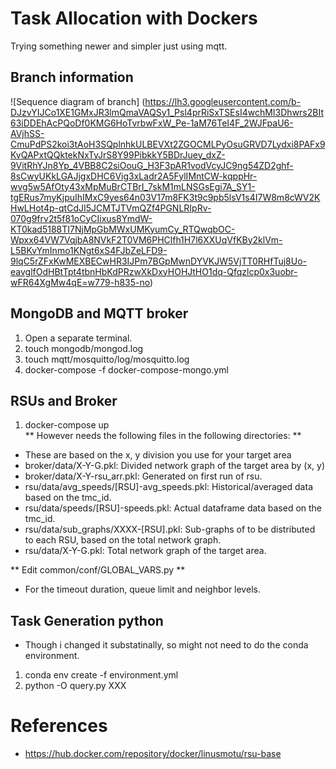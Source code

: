 # Task Allocation with Dockers
Trying something newer and simpler just using mqtt.  

## Branch information  
![Sequence diagram of branch]
(https://lh3.googleusercontent.com/b-DJzvYIJCo1XE1GMxJR3lmQmaVAQSy1_Psl4prRiSxTSEsI4wchMI3Dhwrs2BIt63iDDEhAcPQoDf0KMG6HoTvrbwFxW_Pe-1aM76TeI4F_2WJFpaU6-AVjhSS-CmuPdPS2koi3tAoH3SQplnhkULBEVXt2ZGOCMLPyOsuGRVD7Lydxi8PAFx9KvQAPxtQQktekNxTyJrS8Y99PibkkY5BDrJuey_dxZ-9VitRhYJn8Yp_4VBB8C2siOouG_H3F3pAR1vodVcyJC9ng54ZD2ghf-8sCwyUKkLGAJjgxDHC6Vig3xLadr2A5FylIMntCW-kqppHr-wvg5w5AfOty43xMpMuBrCTBrI_7skM1mLNSGsEgi7A_SY1-tgERus7myKjpuIhIMxC9yes64n03V17m8FK3t9c9pb5lsV1s4I7W8m8cWV2KHwLHot4p-qtCdJI5JCMTJTVmQZf4PGNLRIpRv-070g9frv2t5f81oCyCIixus8YmdW-KT0kad5188TI7NjMpGbMWxUMKyumCy_RTQwqbOC-Wpxx64VW7VqjbA8NVkF2T0VM6PHClfh1H7l6XXUqVfKBy2klVm-L5BKvYmInmo1KNgt6xS4FJbZeLFD9-9lqC5rZFxKwMEXBECwHR3IJPm7BGpMwnDYVKJW5VjTT0RHfTuj8Uo-eavglfOdHBtTpt4tbnHbKdPRzwXkDxyHOHJtHO1dq-Qfqzlcp0x3uobr-wFR64XgMw4qE=w779-h835-no)

## MongoDB and MQTT broker  
1. Open a separate terminal.  
2. touch mongodb/mongod.log  
3. touch mqtt/mosquitto/log/mosquitto.log  
4. docker-compose -f docker-compose-mongo.yml  
  
## RSUs and Broker  
1. docker-compose up  
** However needs the following files in the following directories: **  
* These are based on the x, y division you use for your target area
* broker/data/X-Y-G.pkl:  Divided network graph of the target area by (x, y)
* broker/data/X-Y-rsu_arr.pkl: Generated on first run of rsu.  
* rsu/data/avg_speeds/[RSU]-avg_speeds.pkl: Historical/averaged data based on the tmc_id.  
* rsu/data/speeds/[RSU]-speeds.pkl: Actual dataframe data based on the tmc_id.  
* rsu/data/sub_graphs/XXXX-[RSU].pkl: Sub-graphs of to be distributed to each RSU, based on the total network graph.  
* rsu/data/X-Y-G.pkl: Total network graph of the target area.  
  
** Edit common/conf/GLOBAL_VARS.py **
* For the timeout duration, queue limit and neighbor levels.  
  
## Task Generation python  
* Though i changed it substatinally, so might not need to do the conda environment.  
1. conda env create -f environment.yml  
2. python -O query.py XXX  

# References  
* https://hub.docker.com/repository/docker/linusmotu/rsu-base  